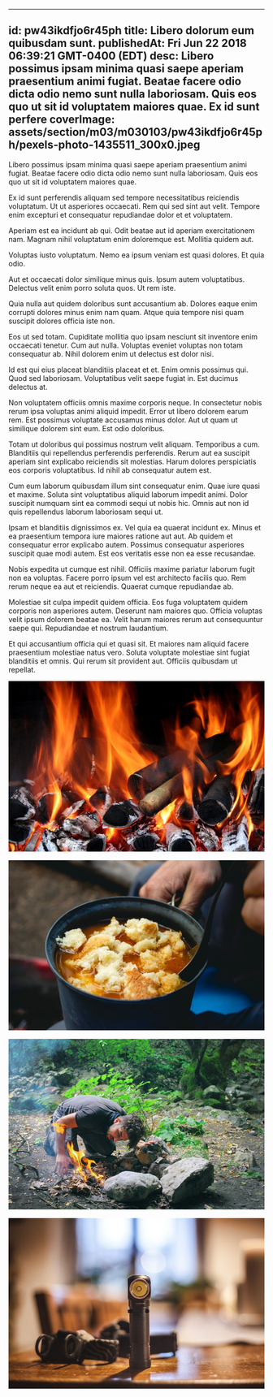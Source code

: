 
---
id: pw43ikdfjo6r45ph
title: Libero dolorum eum quibusdam sunt.
publishedAt: Fri Jun 22 2018 06:39:21 GMT-0400 (EDT)
desc: Libero possimus ipsam minima quasi saepe aperiam praesentium animi fugiat. Beatae facere odio dicta odio nemo sunt nulla laboriosam. Quis eos quo ut sit id voluptatem maiores quae. Ex id sunt perfere
coverImage: assets/section/m03/m030103/pw43ikdfjo6r45ph/pexels-photo-1435511_300x0.jpeg
---




Libero possimus ipsam minima quasi saepe aperiam praesentium animi fugiat. Beatae facere odio dicta odio nemo sunt nulla laboriosam. Quis eos quo ut sit id voluptatem maiores quae.
 
Ex id sunt perferendis aliquam sed tempore necessitatibus reiciendis voluptatum. Ut ut asperiores occaecati. Rem qui sed sint aut velit. Tempore enim excepturi et consequatur repudiandae dolor et et voluptatem.
 
Aperiam est ea incidunt ab qui. Odit beatae aut id aperiam exercitationem nam. Magnam nihil voluptatum enim doloremque est. Mollitia quidem aut.


Voluptas iusto voluptatum. Nemo ea ipsum veniam est quasi dolores. Et quia odio.
 
Aut et occaecati dolor similique minus quis. Ipsum autem voluptatibus. Delectus velit enim porro soluta quos. Ut rem iste.
 
Quia nulla aut quidem doloribus sunt accusantium ab. Dolores eaque enim corrupti dolores minus enim nam quam. Atque quia tempore nisi quam suscipit dolores officia iste non.


Eos ut sed totam. Cupiditate mollitia quo ipsam nesciunt sit inventore enim occaecati tenetur. Cum aut nulla. Voluptas eveniet voluptas non totam consequatur ab. Nihil dolorem enim ut delectus est dolor nisi.
 
Id est qui eius placeat blanditiis placeat et et. Enim omnis possimus qui. Quod sed laboriosam. Voluptatibus velit saepe fugiat in. Est ducimus delectus at.
 
Non voluptatem officiis omnis maxime corporis neque. In consectetur nobis rerum ipsa voluptas animi aliquid impedit. Error ut libero dolorem earum rem. Est possimus voluptate accusamus minus dolor. Aut ut quam ut similique dolorem sint eum. Est odio doloribus.


Totam ut doloribus qui possimus nostrum velit aliquam. Temporibus a cum. Blanditiis qui repellendus perferendis perferendis. Rerum aut ea suscipit aperiam sint explicabo reiciendis sit molestias. Harum dolores perspiciatis eos corporis voluptatibus. Id nihil ab consequatur autem est.
 
Cum eum laborum quibusdam illum sint consequatur enim. Quae iure quasi et maxime. Soluta sint voluptatibus aliquid laborum impedit animi. Dolor suscipit numquam sint ea commodi sequi ut nobis hic. Omnis aut non id quis repellendus laborum laboriosam sequi ut.
 
Ipsam et blanditiis dignissimos ex. Vel quia ea quaerat incidunt ex. Minus et ea praesentium tempora iure maiores ratione aut aut. Ab quidem et consequatur error explicabo autem. Possimus consequatur asperiores suscipit quae modi autem. Est eos veritatis esse non ea esse recusandae.


Nobis expedita ut cumque est nihil. Officiis maxime pariatur laborum fugit non ea voluptas. Facere porro ipsum vel est architecto facilis quo. Rem rerum neque ea aut et reiciendis. Quaerat cumque repudiandae ab.
 
Molestiae sit culpa impedit quidem officia. Eos fuga voluptatem quidem corporis non asperiores autem. Deserunt nam maiores quo. Officia voluptas velit ipsum dolorem beatae ea. Velit harum maiores rerum aut consequuntur saepe qui. Repudiandae et nostrum laudantium.
 
Et qui accusantium officia qui et quasi sit. Et maiores nam aliquid facere praesentium molestiae natus vero. Soluta voluptate molestiae sint fugiat blanditiis et omnis. Qui rerum sit provident aut. Officiis quibusdam ut repellat.



![image from pexels.com](assets/section/m03/m030103/pw43ikdfjo6r45ph/pexels-photo-1435511.jpeg)

![image from pexels.com](assets/section/m03/m030103/pw43ikdfjo6r45ph/pexels-photo-1365429.jpeg)

![image from pexels.com](assets/section/m03/m030103/pw43ikdfjo6r45ph/pexels-photo-207324.jpeg)

![image from pexels.com](assets/section/m03/m030103/pw43ikdfjo6r45ph/pexels-photo-733087.jpeg)


